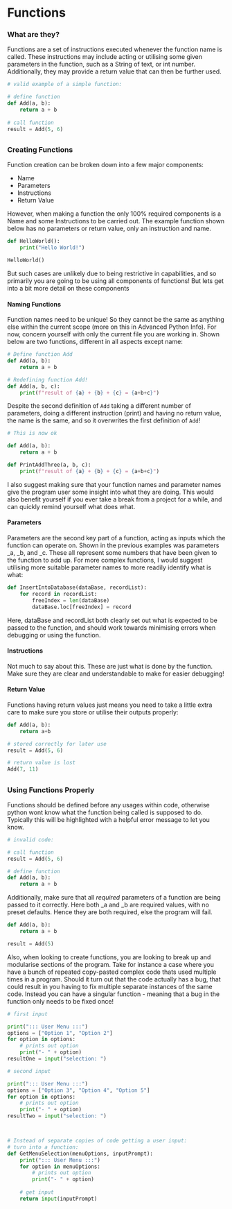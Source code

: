 # Functions

### What are they?

Functions are a set of instructions executed whenever the function name is called. 
These instructions may include acting or utilising some given parameters in the function,
such as a String of text, or int number. Additionally, they may provide a return value
that can then be further used.

```python
# valid example of a simple function:

# define function
def Add(a, b):
    return a + b
    
# call function
result = Add(5, 6)
```

##
### Creating Functions

Function creation can be broken down into a few major components:
- Name
- Parameters
- Instructions
- Return Value

However, when making a function the only 100% required components is a Name and some 
Instructions to be carried out. The example function shown below has no parameters or
return value, only an instruction and name.

```python
def HelloWorld():
    print("Hello World!")

HelloWorld()
```

But such cases are unlikely due to being restrictive in capabilities, and so primarily
you are going to be using all components of functions! But lets get into a bit more 
detail on these components

#### Naming Functions

Function names need to be unique! So they cannot be the same as anything else within
the current scope (more on this in Advanced Python Info). For now, concern yourself 
with only the current file you are working in. Shown below are two functions, different
in all aspects except name:

```python
# Define function Add
def Add(a, b):
    return a + b

# Redefining function Add!
def Add(a, b, c):
    print(f"result of {a} + {b} + {c} = {a+b+c}")
```

Despite the second definition of `Add` taking a different number of parameters, doing a 
different instruction (print) and having no return value, the name is the same, and so it 
overwrites the first definition of `Add`!

```python
# This is now ok

def Add(a, b):
    return a + b

def PrintAddThree(a, b, c):
    print(f"result of {a} + {b} + {c} = {a+b+c}")
```

I also suggest making sure that your function names and parameter names give the program
user some insight into what they are doing. This would also benefit yourself if you ever
take a break from a project for a while, and can quickly remind yourself what does what.

#### Parameters

Parameters are the second key part of a function, acting as inputs which the function can
operate on. Shown in the previous examples was parameters _a, _b, and _c. These all 
represent some numbers that have been given to the function to add up. For more complex
functions, I would suggest utilising more suitable parameter names to more readily
identify what is what:

```python
def InsertIntoDatabase(dataBase, recordList):
    for record in recordList:
        freeIndex = len(dataBase)
        dataBase.loc[freeIndex] = record
```

Here, dataBase and recordList both clearly set out what is expected to be passed to 
the function, and should work towards minimising errors when debugging or using the
function.

#### Instructions

Not much to say about this. These are just what is done by the function. Make sure
they are clear and understandable to make for easier debugging!

#### Return Value

Functions having return values just means you need to take a little extra care to make
sure you store or utilise their outputs properly:

```python
def Add(a, b):
    return a+b

# stored correctly for later use
result = Add(5, 6) 

# return value is lost
Add(7, 11)
```

##
### Using Functions Properly

Functions should be defined before any usages within code, otherwise python wont know
what the function being called is supposed to do. Typically this will be highlighted 
with a helpful error message to let you know.

```python
# invalid code:

# call function
result = Add(5, 6)

# define function
def Add(a, b):
    return a + b 
```

Additionally, make sure that all *required* parameters of a function are being 
passed to it correctly. Here both _a and _b are required values, with no preset defaults. 
Hence they are both required, else the program will fail.

```python
def Add(a, b):
    return a + b 

result = Add(5)
```

Also, when looking to create functions, you are looking to break up and modularise
sections of the program. Take for instance a case where you have a bunch of repeated
copy-pasted complex code thats used multiple times in a program. Should it turn out
that the code actually has a bug, that could result in you having to fix multiple separate
instances of the same code. Instead you can have a singular function - meaning that a bug
in the function only needs to be fixed once! 

```python
# first input

print("::: User Menu :::")
options = ["Option 1", "Option 2"]
for option in options:
    # prints out option 
    print("- " + option)
resultOne = input("selection: ")

# second input

print("::: User Menu :::")
options = ["Option 3", "Option 4", "Option 5"]
for option in options:
    # prints out option 
    print("- " + option)
resultTwo = input("selection: ")



# Instead of separate copies of code getting a user input:
# turn into a function:
def GetMenuSelection(menuOptions, inputPrompt):
    print("::: User Menu :::")
    for option in menuOptions:
        # prints out option 
        print("- " + option)
        
    # get input
    return input(inputPrompt) 

```